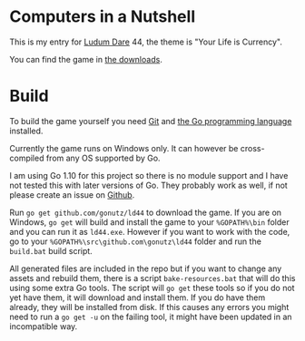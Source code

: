 # Computers in a Nutshell

This is my entry for [Ludum Dare](https://ldjam.com/) 44, the theme is "Your Life is Currency".

You can find the game in [the downloads](https://github.com/gonutz/ld44/releases).

# Build

To build the game yourself you need [Git](https://git-scm.com/) and [the Go programming language](https://golang.org/) installed.

Currently the game runs on Windows only. It can however be cross-compiled from any OS supported by Go.

I am using Go 1.10 for this project so there is no module support and I have not tested this with later versions of Go. They probably work as well, if not please create an issue on [Github](https://github.com/gonutz/ld44).

Run `go get github.com/gonutz/ld44` to download the game. If you are on Windows, `go get` will build and install the game to your `%GOPATH%\bin` folder and you can run it as `ld44.exe`. However if you want to work with the code, go to your `%GOPATH%\src\github.com\gonutz\ld44` folder and run the `build.bat` build script.

All generated files are included in the repo but if you want to change any assets and rebuild them, there is a script `bake-resources.bat` that will do this using some extra Go tools. The script will `go get` these tools so if you do not yet have them, it will download and install them. If you do have them already, they will be installed from disk. If this causes any errors you might need to run a `go get -u` on the failing tool, it might have been updated in an incompatible way.
